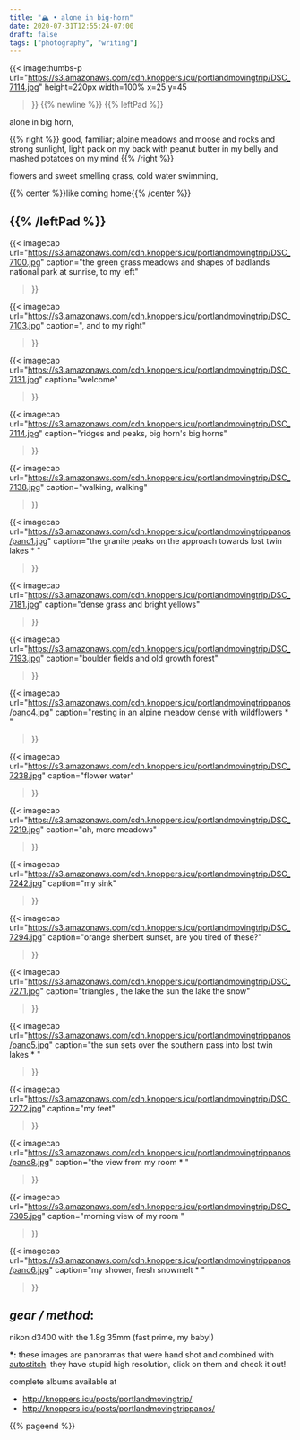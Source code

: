 ```yaml
---
title: "🏔 • alone in big·horn"
date: 2020-07-31T12:55:24-07:00
draft: false
tags: ["photography", "writing"]
---
```

{{<
    imagethumbs-p
    url="https://s3.amazonaws.com/cdn.knoppers.icu/portlandmovingtrip/DSC_7114.jpg"
    height=220px
    width=100%
    x=25
    y=45
>}}
{{% newline %}}
{{% leftPad %}}

alone in big horn,

{{% right %}}
good, familiar; alpine meadows and moose and rocks and strong sunlight, light pack on my back with peanut butter in my belly and mashed potatoes on my mind
{{% /right %}}

flowers and sweet smelling grass, cold water swimming,


{{% center %}}like coming home{{% /center %}}


{{% /leftPad %}}
---


{{<
    imagecap
    url="https://s3.amazonaws.com/cdn.knoppers.icu/portlandmovingtrip/DSC_7100.jpg"
    caption="the green grass meadows and shapes of badlands national park at sunrise, to my left"
>}}

{{<
    imagecap
    url="https://s3.amazonaws.com/cdn.knoppers.icu/portlandmovingtrip/DSC_7103.jpg"
    caption=", and to my right"
>}}

{{<
    imagecap
    url="https://s3.amazonaws.com/cdn.knoppers.icu/portlandmovingtrip/DSC_7131.jpg"
    caption="welcome"
>}}

{{<
    imagecap
    url="https://s3.amazonaws.com/cdn.knoppers.icu/portlandmovingtrip/DSC_7114.jpg"
    caption="ridges and peaks, big horn's big horns"
>}}

{{<
    imagecap
    url="https://s3.amazonaws.com/cdn.knoppers.icu/portlandmovingtrip/DSC_7138.jpg"
    caption="walking, walking"
>}}

{{<
    imagecap
    url="https://s3.amazonaws.com/cdn.knoppers.icu/portlandmovingtrippanos/pano1.jpg"
    caption="the granite peaks on the approach towards lost twin lakes * "
>}}

{{<
    imagecap
    url="https://s3.amazonaws.com/cdn.knoppers.icu/portlandmovingtrip/DSC_7181.jpg"
    caption="dense grass and bright yellows"
>}}

{{<
    imagecap
    url="https://s3.amazonaws.com/cdn.knoppers.icu/portlandmovingtrip/DSC_7193.jpg"
    caption="boulder fields and old growth forest"
>}}


{{<
    imagecap
    url="https://s3.amazonaws.com/cdn.knoppers.icu/portlandmovingtrippanos/pano4.jpg"
    caption="resting in an alpine meadow dense with wildflowers * "
>}}


{{<
    imagecap
    url="https://s3.amazonaws.com/cdn.knoppers.icu/portlandmovingtrip/DSC_7238.jpg"
    caption="flower water"
>}}

{{<
    imagecap
    url="https://s3.amazonaws.com/cdn.knoppers.icu/portlandmovingtrip/DSC_7219.jpg"
    caption="ah, more meadows"
>}}


{{<
    imagecap
    url="https://s3.amazonaws.com/cdn.knoppers.icu/portlandmovingtrip/DSC_7242.jpg"
    caption="my sink"
>}}

{{<
    imagecap
    url="https://s3.amazonaws.com/cdn.knoppers.icu/portlandmovingtrip/DSC_7294.jpg"
    caption="orange sherbert sunset, are you tired of these?"
>}}



{{<
    imagecap
    url="https://s3.amazonaws.com/cdn.knoppers.icu/portlandmovingtrip/DSC_7271.jpg"
    caption="triangles , the lake the sun the lake the snow"
>}}

{{<
    imagecap
    url="https://s3.amazonaws.com/cdn.knoppers.icu/portlandmovingtrippanos/pano5.jpg"
    caption="the sun sets over the southern pass into lost twin lakes * "
>}}

{{<
    imagecap
    url="https://s3.amazonaws.com/cdn.knoppers.icu/portlandmovingtrip/DSC_7272.jpg"
    caption="my feet"
>}}

{{<
    imagecap
    url="https://s3.amazonaws.com/cdn.knoppers.icu/portlandmovingtrippanos/pano8.jpg"
    caption="the view from my room * "
>}}

{{<
    imagecap
    url="https://s3.amazonaws.com/cdn.knoppers.icu/portlandmovingtrip/DSC_7305.jpg"
    caption="morning view of my room "
>}}


{{<
    imagecap
    url="https://s3.amazonaws.com/cdn.knoppers.icu/portlandmovingtrippanos/pano6.jpg"
    caption="my shower, fresh snowmelt * "
>}}


## *gear / method*:
nikon d3400 with the 1.8g 35mm (fast prime, my baby!)

<b>*:</b> these images are panoramas that were hand shot and combined with <a href="http://matthewalunbrown.com/autostitch/autostitch.html">autostitch</a>. they have stupid high resolution,  click on them and check it out!

complete albums available at
- http://knoppers.icu/posts/portlandmovingtrip/
- http://knoppers.icu/posts/portlandmovingtrippanos/

{{% pageend %}}
